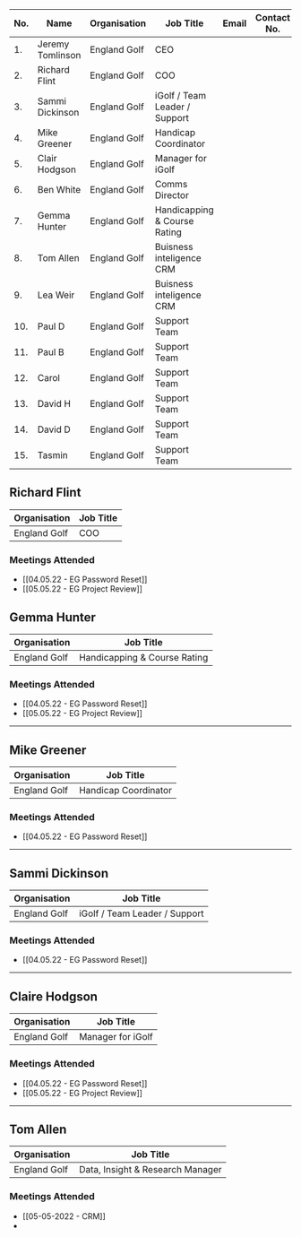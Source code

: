 | No. | Name | Organisation | Job Title  | Email | Contact No. |
| --- | ---- | ------------ | ---------  | ----- | ----------- |
| 1.  | Jeremy Tomlinson | England Golf  |  CEO |
| 2.  | Richard Flint | England Golf  |  COO |
| 3.  | Sammi Dickinson | England Golf  | iGolf / Team Leader / Support |
| 4.  | Mike Greener | England Golf  |  Handicap Coordinator |
| 5.  | Clair Hodgson | England Golf  |  Manager for iGolf |
| 6.  | Ben White  | England Golf  |  Comms Director |
| 7.  | Gemma Hunter | England Golf |  Handicapping & Course Rating |
| 8.  | Tom Allen  | England Golf  |  Buisness inteligence CRM |
| 9.  | Lea Weir  | England Golf  |  Buisness inteligence CRM |
| 10.  |  Paul D| England Golf  | Support Team |
| 11.  |  Paul B | England Golf  | Support Team |
| 12.  |  Carol| England Golf  | Support Team |
| 13.  |  David H| England Golf  | Support Team |
| 14.  |  David D | England Golf  | Support Team |
| 15.  |  Tasmin | England Golf  | Support Team |


## Richard Flint
| Organisation | Job Title |
|---- | ---- |
| England Golf| COO|

### Meetings Attended
- [[04.05.22 - EG Password Reset]]
- [[05.05.22 - EG Project Review]]


## Gemma Hunter 
| Organisation | Job Title |
|---- | ---- |
| England Golf| Handicapping & Course Rating |

### Meetings Attended
- [[04.05.22 - EG Password Reset]]
- [[05.05.22 - EG Project Review]]

---
## Mike Greener
| Organisation | Job Title |
|---- | ---- |
| England Golf| Handicap Coordinator |

### Meetings Attended
- [[04.05.22 - EG Password Reset]]

---
## Sammi Dickinson
| Organisation | Job Title |
|---- | ---- |
| England Golf| iGolf / Team Leader / Support|

### Meetings Attended
- [[04.05.22 - EG Password Reset]]

---
 ## Claire Hodgson
| Organisation | Job Title |
|---- | ---- |
| England Golf| Manager for iGolf |

### Meetings Attended
- [[04.05.22 - EG Password Reset]]
- [[05.05.22 - EG Project Review]]


---
 ## Tom Allen 
| Organisation | Job Title |
|---- | ---- |
| England Golf| Data, Insight & Research Manager |

### Meetings Attended
- [[05-05-2022 - CRM]]
- 